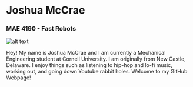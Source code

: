 # Joshua McCrae

### MAE 4190 - Fast Robots

![alt text](Ferrari.png)

Hey! My name is Joshua McCrae and I am currently a Mechanical Engineering student at Cornell University. I am originally from New Castle, Delaware. I enjoy things such as listening to hip-hop and lo-fi music, working out, and going down Youtube rabbit holes. Welcome to my GitHub Webpage!
